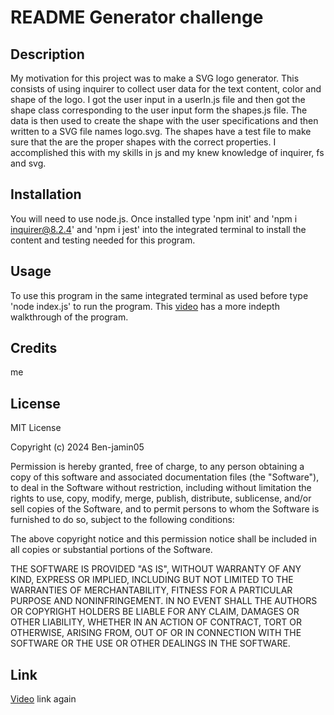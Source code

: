# README Generator challenge

## Description

My motivation for this project was to make a SVG logo generator. This consists of using inquirer to collect user data for the text content, color and shape of the logo. I got the user input in a userIn.js file and then got the shape class corresponding to the user input form the shapes.js file. The data is then used to create the shape with the user specifications and then written to a SVG file names logo.svg. The shapes have a test file to make sure that the are the proper shapes with the correct properties. I accomplished this with my skills in js and my knew knowledge of inquirer, fs and svg. 

## Installation

You will need to use node.js. Once installed type 'npm init' and 'npm i inquirer@8.2.4' and 'npm i jest' into the integrated terminal to install the content and testing needed for this program.

## Usage

To use this program in the same integrated terminal as used before type 'node index.js' to run the program.
This [video](https://drive.google.com/file/d/1TIjg35CczIiyJwbzPYvFONeMnF9_hYfH/view) has a more indepth walkthrough of the program. 

## Credits 

me

## License

MIT License

Copyright (c) 2024 Ben-jamin05

Permission is hereby granted, free of charge, to any person obtaining a copy
of this software and associated documentation files (the "Software"), to deal
in the Software without restriction, including without limitation the rights
to use, copy, modify, merge, publish, distribute, sublicense, and/or sell
copies of the Software, and to permit persons to whom the Software is
furnished to do so, subject to the following conditions:

The above copyright notice and this permission notice shall be included in all
copies or substantial portions of the Software.

THE SOFTWARE IS PROVIDED "AS IS", WITHOUT WARRANTY OF ANY KIND, EXPRESS OR
IMPLIED, INCLUDING BUT NOT LIMITED TO THE WARRANTIES OF MERCHANTABILITY,
FITNESS FOR A PARTICULAR PURPOSE AND NONINFRINGEMENT. IN NO EVENT SHALL THE
AUTHORS OR COPYRIGHT HOLDERS BE LIABLE FOR ANY CLAIM, DAMAGES OR OTHER
LIABILITY, WHETHER IN AN ACTION OF CONTRACT, TORT OR OTHERWISE, ARISING FROM,
OUT OF OR IN CONNECTION WITH THE SOFTWARE OR THE USE OR OTHER DEALINGS IN THE
SOFTWARE.



## Link

[Video](https://drive.google.com/file/d/1TIjg35CczIiyJwbzPYvFONeMnF9_hYfH/view) link again
